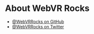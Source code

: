 # About WebVR Rocks

* [@WebVRRocks on GitHub](https://github.com/webvrrocks)
* [@WebVRRocks on Twitter](https://twitter.com/webvrrocks)